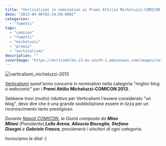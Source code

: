 ```yaml
---
title: "Verticalismi in nomination ai Premi Attilio Micheluzzi-COMICON 2013"
date: "2013-04-06T02:34:50.000Z"
categories:
  - "fumetti"
tags:
  - "comicon"
  - "fumetti"
  - "micheluzzi"
  - "premio"
  - "verticalismi"
description: ""
coverImage: "https://enricodeleo.s3.eu-south-1.amazonaws.com/images/varticalismi_micheluzzi-2013.png"
---
```


![varticalismi_micheluzzi-2013](https://enricodeleo.s3.eu-south-1.amazonaws.com/uploads/2013/04/varticalismi_micheluzzi-2013.png)

[Verticalismi](http://www.verticalismi.it) quest'anno concorre in nomination nella categoria "miglior blog o webcomic" per i **Premi Attilio Micheluzzi-COMICON 2013**.

Sebbene trovi (molto) riduttivo per Verticalismi l'essere considerato "un blog", devo dire che è una grande soddisfazione essere in lizza per un riconoscimento tanto prestigioso.

_Durante [Napoli COMICON](http://www.comicon.it/ "napoli comicon"), la Giuria composta da **Mino Milani** (Presidente),**Lello Arena**, **Alioscia Bisceglia**, **Stefano Disegni** e **Gabriele Frasca**, proclamerà i vincitori di ogni categoria._

Incrociamo le dita! :)

